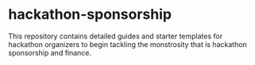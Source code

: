 # hackathon-sponsorship
This repository contains detailed guides and starter templates for hackathon organizers to begin tackling the monstrosity that is hackathon sponsorship and finance.
